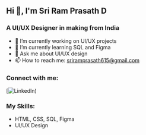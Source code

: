 ## Hi 👋, I'm Sri Ram Prasath D
### A UI/UX Designer in making from India

- 🔭 I’m currently working on UI/UX  projects
- 🌱 I’m currently learning SQL and Figma
- 💬 Ask me about UI/UX design
- 📫 How to reach me: sriramprasath615@gmail.com

### Connect with me:
[![LinkedIn](https://www.linkedin.com/in/sri-ram-prasath-d-685770226/))


### My Skills:
- HTML, CSS, SQL, Figma
- UI/UX Design

